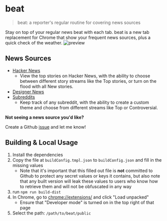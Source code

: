 beat
================

> beat: a reporter's regular routine for covering news sources

Stay on top of your regular news beat with each tab. beat is a new tab replacement for Chrome that show your frequent news sources, plus a quick check of the weather.
![preview](https://user-images.githubusercontent.com/5419372/62814937-94e1b400-bad9-11e9-9e5a-a0baf541d314.png)

## News Sources

-  [Hacker News](https://news.ycombinator.com/) 
   - View the top stories on Hacker News, with the ability to choose between different story streams like the Top stories, or turn on the flood with all New stories.
- [Designer News](https://www.designernews.co/)
- [Subreddits](https://www.reddit.com/)
  - Keep track of any subreddit, with the ability to create a custom theme and choose from different streams like Top or Controversial.

**Not seeing a news source you'd like?**

Create a Github [issue](https://github.com/tylerFowler/beat/issues/new) and let me know!

## Building & Local Usage
1. Install the dependencies
2. Copy the file at `buildConfig.tmpl.json` to `buildConfig.json` and fill in the missing values
    - Note that it's important that this filled out file is **not** committed to Github to protect any secret values or keys it contains, but also note that any built version will leak these values to users who know how to retrieve them and will not be obfuscated in any way
3. run `npm run build-dist`
4. In Chrome, go to [chrome://extensions/](chrome://extensions/) and click "Load unpacked"
    - Ensure that "Developer mode" is turned on in the top right of that page
5. Select the path: `/path/to/beat/public`
